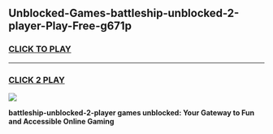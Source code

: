 
## Unblocked-Games-battleship-unblocked-2-player-Play-Free-g671p
<h3>
<a href="https://premium76.site?title=battleship-unblocked-2-player&ref=19M">CLICK TO PLAY</a></h3>
<hr>

<h3>
<a href="https://premium76.site?title=battleship-unblocked-2-player&ref=19M">CLICK 2 PLAY</a>
  
</h3>

<a href="https://premium76.site?title=battleship-unblocked-2-player&ref=19M"><img src="https://clearcache.store/games.png"></a>


**battleship-unblocked-2-player games unblocked: Your Gateway to Fun and Accessible Online Gaming**
